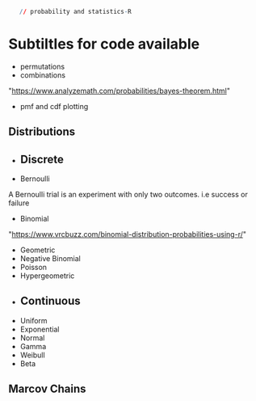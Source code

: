 

```r
   // probability and statistics-R
```
# Subtiltles for code available
- permutations
- combinations

"https://www.analyzemath.com/probabilities/bayes-theorem.html"
- pmf and cdf plotting
## Distributions
- ## Discrete
- Bernoulli

A Bernoulli trial is an experiment with only two outcomes. i.e success or failure
- Binomial

"https://www.vrcbuzz.com/binomial-distribution-probabilities-using-r/"
- Geometric
- Negative Binomial
- Poisson
- Hypergeometric
- ## Continuous
- Uniform
- Exponential
- Normal
- Gamma
- Weibull
- Beta

## Marcov Chains
